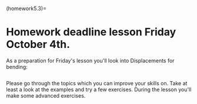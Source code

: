 (homework5.3)=
# Homework deadline lesson Friday October 4th.

As a preparation for Friday's lesson you'll look into Displacements for bending:

```{tableofcontents}
```

Please go through the topics which you can improve your skills on. Take at least a look at the examples and try a few exercises. During the lesson you'll make some advanced exercises.